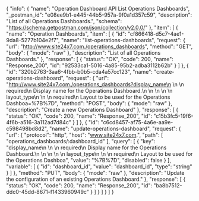 {
  "info": {
    "name": "Operation Dashboard API List Operations Dashboards",
    "_postman_id": "e08ee9b1-e445-44b5-957a-9f0a1d357c59",
    "description": "List of all Operations Dashboards.",
    "schema": "https://schema.getpostman.com/json/collection/v2.0.0/"
  },
  "item": [
    {
      "name": "Operation Dashboards",
      "item": [
        {
          "id": "cf866418-d5c7-4ae1-9da8-5277b104e2f7",
          "name": "list-operations-dashboards",
          "request": {
            "url": "http://www.site24x7.com./operations_dashboards",
            "method": "GET",
            "body": {
              "mode": "raw"
            },
            "description": "List of all Operations Dashboards."
          },
          "response": [
            {
              "status": "OK",
              "code": 200,
              "name": "Response_200",
              "id": "92533ca1-5016-4a85-95b2-adba3112b62b"
            }
          ]
        },
        {
          "id": "320b2763-3aa6-4fbb-b0b5-cda4a57cc123",
          "name": "create-operations-dashboard",
          "request": {
            "url": "http://www.site24x7.com./operations_dashboards?display_name\n        \n        \n            required\n            Display name for the Operations Dashboard.\n        \n    \n    \n        \n        layout_type\n        \n        \n            required\n            Layout to be used for the Operations Dashboa=%7B%7D",
            "method": "POST",
            "body": {
              "mode": "raw"
            },
            "description": "Create a new Operations Dashboard"
          },
          "response": [
            {
              "status": "OK",
              "code": 200,
              "name": "Response_200",
              "id": "c15b3fc5-19f6-4f6b-a516-3a112ad7d84c"
            }
          ]
        },
        {
          "id": "c6cd8457-af75-4a6e-aa9e-c598498bd8d2",
          "name": "update-operations-dashboard",
          "request": {
            "url": {
              "protocol": "http",
              "host": "www.site24x7.com.",
              "path": [
                "operations_dashboards/:dashboard_id"
              ],
              "query": [
                {
                  "key": "display_name\n        \n        \n            required\n            Display name for the Operations Dashboard.\n        \n    \n    \n        \n        layout_type\n        \n        \n            required\n            Layout to be used for the Operations Dashboa",
                  "value": "%7B%7D",
                  "disabled": false
                }
              ],
              "variable": [
                {
                  "id": "dashboard_id",
                  "value": "dashboard_id",
                  "type": "string"
                }
              ]
            },
            "method": "PUT",
            "body": {
              "mode": "raw"
            },
            "description": "Update the configuration of an existing Operations Dashboard."
          },
          "response": [
            {
              "status": "OK",
              "code": 200,
              "name": "Response_200",
              "id": "ba8b7512-ddc0-45dd-8671-f1433960949c"
            }
          ]
        }
      ]
    }
  ]
}